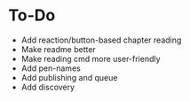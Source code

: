 # To-Do

- Add reaction/button-based chapter reading
- Make readme better
- Make reading cmd more user-friendly
- Add pen-names
- Add publishing and queue
- Add discovery
